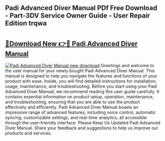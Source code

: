 ## Padi Advanced Diver Manual PDf Free Download - Part-3DV Service Owner Guide - User Repair Edition trqwa

# <h2><a href="http://cf24615.oget.top/?id=Padi+Advanced+Diver+Manual">🔗Download New 👉🔴 Padi Advanced Diver Manual</a></h2>

[![Padi Advanced Diver Manual new download](https://i.imgur.com/5g1atiW.png)](http://cf24615.oget.top/?id=Padi+Advanced+Diver+Manual)
Greetings and welcome to the user manual for your newly bought Padi Advanced Diver Manual. This manual is designed to help you navigate the features and functions of your product with ease. Inside, you will find detailed instructions for installation, usage, maintenance, and troubleshooting. Before you start using your Padi Advanced Diver Manual, we recommend reading this user guide carefully. It contains essential information on product setup, operation, maintenance, and troubleshooting, ensuring that you are able to use the product effectively and efficiently. Padi Advanced Diver Manual boasts an impressive range of advanced features, including voice control, automatic syncing, customizable settings, and real-time analytics, all accessible through the user-friendly interface. Please Keep Us Updated Padi Advanced Diver Manual. Share your feedback and suggestions to help us improve our products and services.
